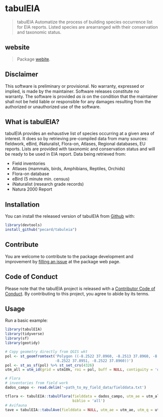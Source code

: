 # tabulEIA

> tabulEIA Automatize the process of building species occurrence list for EIA reports.
Listed species are arearranged with their conservation and taxonomic status.

## website


> Package [webite](https://pecard.github.io/tabuleia/index.html).

## Disclaimer

This software is preliminary or provisional. No warranty, expressed or
implied, is made by the maintainer. Software releases constitute no
warranty. The software is provided *as is* on the condition that the
maintainer shall not be held liable or responsible for any damages
resulting from the authorized or unauthorized use of the software.

## What is tabulEIA?

tabulEIA provides an exhaustive list of species occurring at a given area of interest. 
It does so by retrieving pre-compiled data from many sources: fieldwork, eBird, iNaturalist, 
Flora-on, Atlases, Regional databases, EU reports. Lists are provided with taxonomic 
and conservation status and will be ready to be used in EIA report.
Data being retrieved from:

- Field inventories
- Atlases (mammals, birds, Amphibians, Reptiles, Orchids)
- Flora-on database
- eBird (5 minute min. census)
- iNaturalist (research grade records)
- Natura 2000 Report

## Installation

You can install the released version of tabulEIA from
[Github](https:://github.com/pecard/tabuleia) with:

``` r
library(devtools)
install_github("pecard/tabuleia")
```

## Contribute

You are welcome to contribute to the package development and improvement
by [filling an issue](https://github.com/pecard/tabuleia/issues) at the
package web page.

## Code of Conduct
  
  Please note that the tabulEIA project is released with a [Contributor Code of Conduct](https://contributor-covenant.org/version/2/0/CODE_OF_CONDUCT.html). 
  By contributing to this project, you agree to abide by its terms.
  
## Usage

Run a basic example:

``` r
library(tabulEIA)
library(tidyverse)
library(sf)
library(geotidy)

# Copy geometry directly from QGIS wkt
pol <- st_geomfromtext('Polygon ((-8.2522 37.8960, -8.2513 37.8960, -8.2513 37.8951,
                       -8.2522 37.8951, -8.2522 37.8960))')
pol <- st_as_sf(pol) %>% st_set_crs(4326)
utm_all = utm_id(grid = utm10k, roi = pol, buff = NULL, contiguity = 'queen')

# Flora
# inventories from field work
dados_campo <- read.delim('~path_to_my_field_data/fielddata.txt')

tflora <- tabulEIA::tabulFlora(fielddata = dados_campo, utm_ae = utm_all$ae, utm_q = utm_all$contig,
                               biblio = 'all')
# Avifauna
tave = tabulEIA::tabulAve(fielddata = NULL, utm_ae = utm_ae, utm_q = utm_contig, atlas = atlas_aves, ebird = ebird)

```
